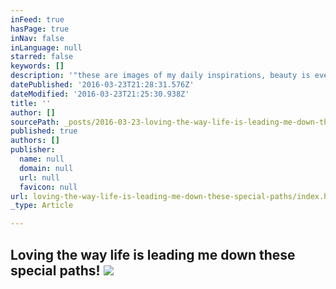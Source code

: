 ```yaml
---
inFeed: true
hasPage: true
inNav: false
inLanguage: null
starred: false
keywords: []
description: '"these are images of my daily inspirations, beauty is everywhere, it starts inside each one of us"'
datePublished: '2016-03-23T21:28:31.576Z'
dateModified: '2016-03-23T21:25:30.938Z'
title: ''
author: []
sourcePath: _posts/2016-03-23-loving-the-way-life-is-leading-me-down-these-special-paths.md
published: true
authors: []
publisher:
  name: null
  domain: null
  url: null
  favicon: null
url: loving-the-way-life-is-leading-me-down-these-special-paths/index.html
_type: Article

---
```

## Loving the way life is leading me down these special paths!  ![](https://the-grid-user-content.s3-us-west-2.amazonaws.com/053db467-9f25-4f65-aecb-670f04a79cb0.jpg)